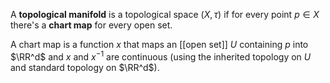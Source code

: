 A **topological manifold** is a topological space $(X, \tau)$ if for every point $p \in X$ there's a **chart map** for every open set. 

A chart map is a function $x$ that maps an [[open set]] $U$ containing $p$ into $\RR^d$ and $x$ and $x^{-1}$ are continuous (using the inherited topology on $U$ and standard topology on $\RR^d$).